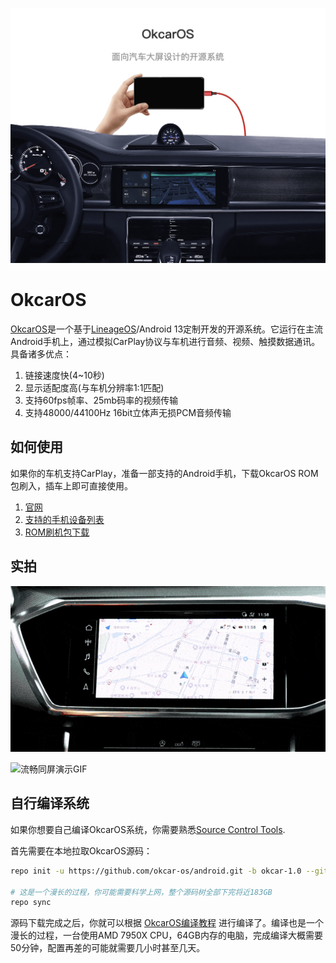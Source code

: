 ![头图](imgs/head_cn.png)

OkcarOS
===========
[OkcarOS](https://www.okcaros.com)是一个基于[LineageOS](https://github.com/LineageOS)/Android 13定制开发的开源系统。它运行在主流Android手机上，通过模拟CarPlay协议与车机进行音频、视频、触摸数据通讯。具备诸多优点：
1. 链接速度快(4~10秒)
2. 显示适配度高(与车机分辨率1:1匹配)
3. 支持60fps帧率、25mb码率的视频传输
4. 支持48000/44100Hz 16bit立体声无损PCM音频传输

如何使用
---------------
如果你的车机支持CarPlay，准备一部支持的Android手机，下载OkcarOS ROM包刷入，插车上即可直接使用。
1. [官网](https://www.okcaros.com)
2. [支持的手机设备列表](https://wiki.okcaros.com/devices/)
3. [ROM刷机包下载](https://download.okcaros.com)

实拍
---------------

![手势操作演示GIF](imgs/gesture.gif)

![流畅同屏演示GIF](imgs/demo.gif)

自行编译系统
---------------

如果你想要自己编译OkcarOS系统，你需要熟悉[Source Control Tools](https://source.android.com/setup/develop).

首先需要在本地拉取OkcarOS源码：
```bash
repo init -u https://github.com/okcar-os/android.git -b okcar-1.0 --git-lfs

# 这是一个漫长的过程，你可能需要科学上网，整个源码树全部下完将近183GB
repo sync
```
源码下载完成之后，你就可以根据 [OkcarOS编译教程](https://wiki.okcaros.com/devices/lemonade/build) 进行编译了。编译也是一个漫长的过程，一台使用AMD 7950X CPU，64GB内存的电脑，完成编译大概需要50分钟，配置再差的可能就需要几小时甚至几天。

